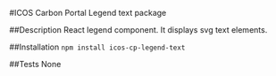 #ICOS Carbon Portal Legend text package

##Description
React legend component. It displays svg text elements.

##Installation
`npm install icos-cp-legend-text`

##Tests
None